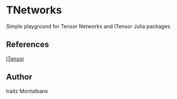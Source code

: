 # TNetworks

Simple playground for Tensor Networks and ITensor Julia packages.

## References

[ITensor](https://itensor.github.io/ITensors.jl/stable/index.html)

## Author

Iraitz Montalbans
